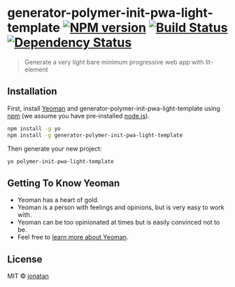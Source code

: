 # generator-polymer-init-pwa-light-template [![NPM version][npm-image]][npm-url] [![Build Status][travis-image]][travis-url] [![Dependency Status][daviddm-image]][daviddm-url]
> Generate a very light bare minimum progressive web app with lit-element

## Installation

First, install [Yeoman](http://yeoman.io) and generator-polymer-init-pwa-light-template using [npm](https://www.npmjs.com/) (we assume you have pre-installed [node.js](https://nodejs.org/)).

```bash
npm install -g yo
npm install -g generator-polymer-init-pwa-light-template
```

Then generate your new project:

```bash
yo polymer-init-pwa-light-template
```

## Getting To Know Yeoman

 * Yeoman has a heart of gold.
 * Yeoman is a person with feelings and opinions, but is very easy to work with.
 * Yeoman can be too opinionated at times but is easily convinced not to be.
 * Feel free to [learn more about Yeoman](http://yeoman.io/).

## License

MIT © [jonatan]()


[npm-image]: https://badge.fury.io/js/generator-polymer-init-pwa-light-template.svg
[npm-url]: https://npmjs.org/package/generator-polymer-init-pwa-light-template
[travis-image]: https://travis-ci.org/stomybexy/generator-polymer-init-pwa-light-template.svg?branch=master
[travis-url]: https://travis-ci.org/stomybexy/generator-polymer-init-pwa-light-template
[daviddm-image]: https://david-dm.org/stomybexy/generator-polymer-init-pwa-light-template.svg?theme=shields.io
[daviddm-url]: https://david-dm.org/stomybexy/generator-polymer-init-pwa-light-template
